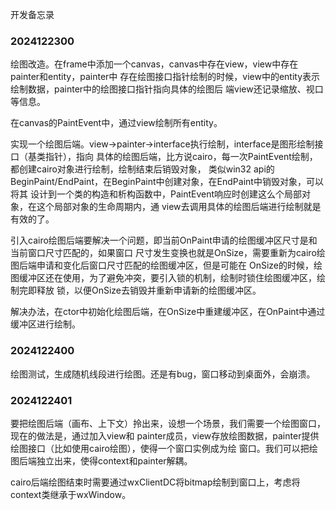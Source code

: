 开发备忘录

### 2024122300

绘图改造。在frame中添加一个canvas，canvas中存在view，view中存在painter和entity，painter中
存在绘图接口指针绘制的时候，view中的entity表示绘制数据，painter中的绘图接口指针指向具体的绘图后
端view还记录缩放、视口等信息。

在canvas的PaintEvent中，通过view绘制所有entity。

实现一个绘图后端。view->painter->interface执行绘制，interface是图形绘制接口（基类指针），指向
具体的绘图后端，比方说cairo，每一次PaintEvent绘制，都创建cairo对象进行绘制，绘制结束后销毁对象，
类似win32 api的BeginPaint/EndPaint，在BeginPaint中创建对象，在EndPaint中销毁对象，可以将其
设计到一个类的构造和析构函数中，PaintEvent响应时创建这么个局部对象，在这个局部对象的生命周期内，通
view去调用具体的绘图后端进行绘制就是有效的了。

引入cairo绘图后端要解决一个问题，即当前OnPaint申请的绘图缓冲区尺寸是和当前窗口尺寸匹配的，如果窗口
尺寸发生变换也就是OnSize，需要重新为cairo绘图后端申请和变化后窗口尺寸匹配的绘图缓冲区，但是可能在
OnSize的时候，绘图缓冲区还在使用，为了避免冲突，要引入锁的机制，绘制时锁住绘图缓冲区，绘制完即释放
锁，以便OnSize去销毁并重新申请新的绘图缓冲区。

解决办法，在ctor中初始化绘图后端，在OnSize中重建缓冲区，在OnPaint中通过缓冲区进行绘制。

### 2024122400
绘图测试，生成随机线段进行绘图。还是有bug，窗口移动到桌面外，会崩溃。

### 2024122401
要把绘图后端（画布、上下文）拎出来，设想一个场景，我们需要一个绘图窗口，现在的做法是，通过加入view和
painter成员，view存放绘图数据，painter提供绘图接口（比如使用cairo绘图），使得一个窗口实例成为绘
窗口。我们可以把绘图后端独立出来，使得context和painter解耦。

cairo后端绘图结束时需要通过wxClientDC将bitmap绘制到窗口上，考虑将context类继承于wxWindow。
